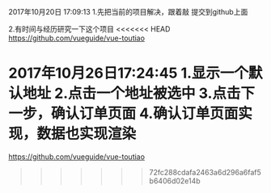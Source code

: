 2017年10月20日 17:09:13
1.先把当前的项目解决，跟着敲
提交到github上面

2.有时间与经历研究一下这个项目
<<<<<<< HEAD
https://github.com/vueguide/vue-toutiao

2017年10月26日17:24:45
1.显示一个默认地址
2.点击一个地址被选中
3.点击下一步，确认订单页面
4.确认订单页面实现，数据也实现渲染
=======
https://github.com/vueguide/vue-toutiao
>>>>>>> 72fc288cdafa2463a6d296a6faf5b6406d02e14b
